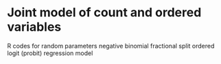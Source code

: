 # Joint model of count and ordered variables
 R codes for random parameters negative binomial fractional split ordered logit (probit) regression model
